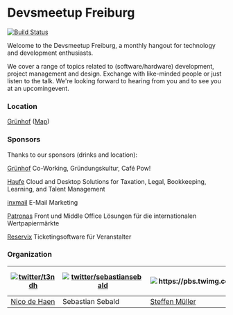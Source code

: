 # Devsmeetup Freiburg

[![Build Status](https://travis-ci.org/devsmeetup/devsmeetup.github.io.svg?branch=development)](https://travis-ci.org/devsmeetup/devsmeetup.github.io)

Welcome to the Devsmeetup Freiburg, a monthly hangout for technology and development enthusiasts.

We cover a range of topics related to (software/hardware) development, project management and design. Exchange with like-minded people or just listen to the talk. We're looking forward to hearing from you and to see you at an upcomingevent.

### Location

[Grünhof](http://gruenhof.org/) ([Map](https://goo.gl/maps/bwvEm4nmor42))


### Sponsors

Thanks to our sponsors (drinks and location):

[Grünhof](https://www.gruenhof.org/) Co-Working, Gründungskultur, Café Pow!

[Haufe](https://work.haufegroup.io/) Cloud and Desktop Solutions for Taxation, Legal, Bookkeeping, Learning, and Talent Management

[inxmail](http://www.inxmail.de/) E-Mail Marketing

[Patronas](https://www.patronas.com/) Front und Middle Office Lösungen für die internationalen Wertpapiermärkte

[Reservix](https://www.reservix.net/) Ticketingsoftware für Veranstalter


### Organization

| [![twitter/t3ndh](https://pbs.twimg.com/profile_images/453293347830890496/874xyLml_400x400.jpeg)](https://twitter.com/t3ndh "Folge @t3ndh auf Twitter") | [![twitter/sebastiansebald](https://pbs.twimg.com/profile_images/767610123246329856/OEvlgPCO_400x400.jpg)](https://twitter.com/sebastiansebald "Folge @sebastiansebald auf Twitter") | [![https://pbs.twimg.com/profile_images/378800000731009111/2b5856aaa91e9356b0d27155ed30e9ca_400x400.png)](https://twitter.com/stmllr "Folge @stmllr auf Twitter") |
|---------------------------------------------------------------------------------------------------------------------------------------------------------|--------------------------------------------------------------------------------------------------------------------------------------------------------------------------------------|-------------------------------------------------------------------------------------------------------------------------------------------------------------------|
| [Nico de Haen](http://www.ndh-websolutions.de/)                                                                                                         | Sebastian Sebald                                                                                                                                                                     | [Steffen Müller](http://stmllr.net/)                                                                                                                              |
